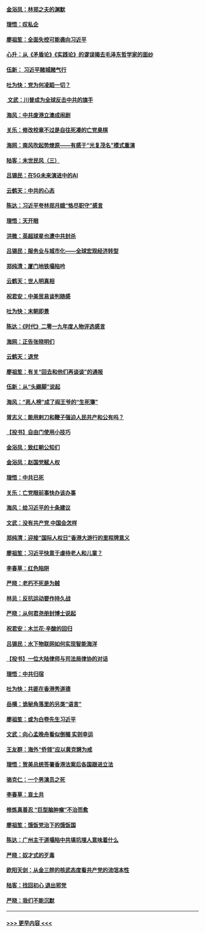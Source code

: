 #### [金浴凤：林郑之夫的渊默](../pages/nsc993/n11737735.md?t=12222222) 
#### [理悟：叹私企](../pages/nsc993/n11737715.md?t=12222222) 
#### [廖祖笙：全面失控可能袭向习近平](../pages/nsc993/n11737704.md?t=12222222) 
#### [心升：从《矛盾论》《实践论》的谬误揭去毛泽东哲学家的面纱](../pages/nsc993/n11736962.md?t=12222222) 
#### [伍新： 习近平赌城赌气行](../pages/nsc993/n11736929.md?t=12222222) 
#### [吐为快：党为何凌蹈一切？](../pages/nsc993/n11736915.md?t=12222222) 
#### [ 文武：川普成为全球反击中共的旗手](../pages/nsc993/n11736882.md?t=12222222) 
#### [海风：中共废港立澳成闹剧](../pages/nsc993/n11735857.md?t=12222222) 
#### [关乐：修改校章不过是自往死凑的亡党臭棋](../pages/nsc993/n11735097.md?t=12222222) 
#### [海网：南风吹起势燎原——有感于“光复茂名”模式重演](../pages/nsc993/n11732308.md?t=12222222) 
#### [陆客：末世民风（三）](../pages/nsc993/n11732211.md?t=12222222) 
#### [吕锡民：在5G未来演进中的AI](../pages/nsc993/n11730010.md?t=12222222) 
#### [云鹤天：中共的心态](../pages/nsc993/n11729906.md?t=12222222) 
#### [陈达：习近平夸林郑月娥“恪尽职守”感言](../pages/nsc993/n11729881.md?t=12222222) 
#### [理悟：天开眼](../pages/nsc993/n11729699.md?t=12222222) 
#### [洪微：英超球星也遭中共封杀](../pages/nsc993/n11727243.md?t=12222222) 
#### [吕锡民：服务业与城市化——全球宏观经济转型](../pages/nsc993/n11725845.md?t=12222222) 
#### [郑纯清：厦门地铁塌陷吟](../pages/nsc993/n11725813.md?t=12222222) 
#### [云鹤天：世人明真相](../pages/nsc993/n11725621.md?t=12222222) 
#### [祝君安：中美贸易谈判随感](../pages/nsc993/n11725609.md?t=12222222) 
#### [吐为快：末朝即景](../pages/nsc993/n11723365.md?t=12222222) 
#### [陈达：《时代》二零一九年度人物评选感言](../pages/nsc993/n11723337.md?t=12222222) 
#### [海网：正告张晓明们](../pages/nsc993/n11723228.md?t=12222222) 
#### [云鹤天：退党](../pages/nsc993/n11723056.md?t=12222222) 
#### [廖祖笙：有关“回去和他们再谈谈”的通报](../pages/nsc993/n11722442.md?t=12222222) 
#### [伍新：从“头踢脚”说起](../pages/nsc993/n11722429.md?t=12222222) 
#### [海风：“恶人榜”成了阎王爷的“生死簿”](../pages/nsc993/n11722272.md?t=12222222) 
#### [胥志义：能用剌刀和鞭子强迫人民共产和公有吗？](../pages/nsc993/n11720569.md?t=12222222) 
#### [【投书】自由门使用小技巧](../pages/nsc993/n11720180.md?t=12222222) 
#### [金浴凤：致红朝公知们](../pages/nsc993/n11720563.md?t=12222222) 
#### [金浴凤：赵国党赋人权](../pages/nsc993/n11720533.md?t=12222222) 
#### [理悟：中共已死](../pages/nsc993/n11720233.md?t=12222222) 
#### [关乐：亡党眼前事快办该办事](../pages/nsc993/n11719160.md?t=12222222) 
#### [海风：给习近平的十条建议](../pages/nsc993/n11717616.md?t=12222222) 
#### [文武：没有共产党 中国会怎样](../pages/nsc993/n11717584.md?t=12222222) 
#### [郑纯清：迎接“国际人权日”香港大游行的里程牌意义](../pages/nsc993/n11717417.md?t=12222222) 
#### [廖祖笙：习近平快意于虐待老人和儿童？](../pages/nsc993/n11715313.md?t=12222222) 
#### [李春草：红色陷阱](../pages/nsc993/n11715029.md?t=12222222) 
#### [严晓：老朽不死是为贼](../pages/nsc993/n11712910.md?t=12222222) 
#### [林忌：反抗运动要作持久战](../pages/nsc993/n11712623.md?t=12222222) 
#### [严晓：从何君尧册封博士说起](../pages/nsc993/n11712465.md?t=12222222) 
#### [祝君安：木兰花·辛酸的回归](../pages/nsc993/n11712381.md?t=12222222) 
#### [吕锡民：水下物联网如何实现智能海洋](../pages/nsc993/n11711158.md?t=12222222) 
#### [【投书】一位大陆律师与司法局律协的对话](../pages/nsc993/n11709675.md?t=12222222) 
#### [理悟：中共归宿](../pages/nsc993/n11710059.md?t=12222222) 
#### [吐为快：共匪在香港秀道德](../pages/nsc993/n11709979.md?t=12222222) 
#### [岳横：诡秘角落里的另类“语言”](../pages/nsc993/n11709792.md?t=12222222) 
#### [廖祖笙：或为白卷先生习近平](../pages/nsc993/n11708330.md?t=12222222) 
#### [文武：向心孟晚舟看似倒楣 实则幸运](../pages/nsc993/n11708236.md?t=12222222) 
#### [王友群：海外“侨领”应以黄克锵为戒](../pages/nsc993/n11706176.md?t=12222222) 
#### [理悟：贺美总统签署香港法案后各国跟进立法](../pages/nsc993/n11706853.md?t=12222222) 
#### [骆克仁：一个男演员之死](../pages/nsc993/n11706677.md?t=12222222) 
#### [李春草：哀土共](../pages/nsc993/n11706255.md?t=12222222) 
#### [修炼真善忍 “巨型脑肿瘤”不治而愈](../pages/nsc993/n11705340.md?t=12222222) 
#### [廖祖笙：饿饭党治下的饿饭国](../pages/nsc993/n11705085.md?t=12222222) 
#### [陈达：广州主干道塌陷中共填坑埋人意味着什么](../pages/nsc993/n11705046.md?t=12222222) 
#### [严晓：奴才式的歹毒](../pages/nsc993/n11704826.md?t=12222222) 
#### [欧阳天剑：从金三胖的核武态度看共产党的流氓本性](../pages/nsc993/n11702238.md?t=12222222) 
#### [陆客：找回初心 退出邪党](../pages/nsc993/n11702213.md?t=12222222) 
#### [严晓：我们不能沉默](../pages/nsc993/n11702110.md?t=12222222) 

----
#### [ >>> 更早内容 <<< ](../indexes/nsc993-earlier.md)
